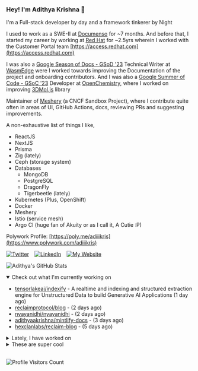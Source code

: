 ### Hey! I'm Adithya Krishna 👋
I'm a Full-stack developer by day and a framework tinkerer by Night
  
I used to work as a SWE-II at [Documenso](https://documenso.com) for ~7 months. And before that, I started my career by working at [Red Hat](https://redhat.com) for ~2.5yrs wherein I worked with the Customer Portal team [https://access.redhat.com](https://access.redhat.com)

I was also a [Google Season of Docs - GSoD '23](https://developers.google.com/season-of-docs) Technical Writer at [WasmEdge](https://github.com/WasmEdge) were I worked towards improving the Documentation of the project and onboarding contributors. And I was also a [Google Summer of Code - GSoC '23](https://summerofcode.withgoogle.com/) Developer at [OpenChemistry](https://openchemistry.org), where I worked on improving [3DMol.js](https://github.com/3dmol/3Dmol.js) library

Maintainer of [Meshery](https://github.com/meshery) (a CNCF Sandbox Project), where I contribute quite often in areas of UI, GitHub Actions, docs, reviewing PRs and suggesting improvements.

A non-exhaustive list of things I like,

- ReactJS
- NextJS
- Prisma
- Zig (lately)
- Ceph (storage system)
- Databases
  - MongoDB
  - PostgreSQL
  - DragonFly
  - Tigerbeetle (lately)
- Kubernetes (Plus, OpenShift)
- Docker
- Meshery
- Istio (service mesh)
- Argo CI (huge fan of Akuity or as I call it, A Cutie :P)

Polywork Profile: [https://poly.me/adiiikris](https://www.polywork.com/adiiikris)

[![Twitter](https://img.shields.io/badge/-@adii_kris-%231DA1F2?style=for-the-badge&logo=twitter&logoColor=ffffff)](https:/twitter.adikris.in) &ensp;
[![LinkedIn](https://img.shields.io/badge/-Adithya%20Krishna-%230A67C3?style=for-the-badge&logo=linkedin&logoColor=ffffff)](https://linkedin.adikris.in/) &ensp;
[![My Website](https://img.shields.io/badge/-My%20Website-%230A67C3?style=for-the-badge)](https://adikris.in/)



![Adithya's GitHub Stats](https://github-readme-stats.vercel.app/api?username=adithyaakrishna&show_icons=true&hide_border=true&title_color=fff&icon_color=79ff97&text_color=9f9f9f&bg_color=151515)


<details open="true">
  <summary>Check out what I'm currently working on</summary>
  
  - [tensorlakeai/indexify](https://github.com/tensorlakeai/indexify) - A realtime and indexing and structured extraction engine for Unstructured Data to build Generative AI Applications (1 day ago)
  - [reclaimprotocol/blog](https://github.com/reclaimprotocol/blog) -  (2 days ago)
  - [nyayanidhi/nyayanidhi](https://github.com/nyayanidhi/nyayanidhi) -  (2 days ago)
  - [adithyaakrishna/mintlify-docs](https://github.com/adithyaakrishna/mintlify-docs) -  (3 days ago)
  - [hexclanlabs/reclaim-blog](https://github.com/hexclanlabs/reclaim-blog) -  (5 days ago)
</details>

<details>
  <summary>Lately, I have worked on</summary>
  
  - [feat: batch api calls together - performance improvement](https://github.com/tensorlakeai/indexify/pull/794) on [tensorlakeai/indexify](https://github.com/tensorlakeai/indexify) (1 day ago)
  - [feat: optimize and update typescript client](https://github.com/tensorlakeai/indexify-typescript-client/pull/45) on [tensorlakeai/indexify-typescript-client](https://github.com/tensorlakeai/indexify-typescript-client) (2 days ago)
  - [chore: fix codeblock rendering](https://github.com/tensorlakeai/indexify/pull/791) on [tensorlakeai/indexify](https://github.com/tensorlakeai/indexify) (2 days ago)
  - [chore: update source for content and policy tables](https://github.com/tensorlakeai/indexify/pull/790) on [tensorlakeai/indexify](https://github.com/tensorlakeai/indexify) (2 days ago)
  - [chore: updated headings, masked api keys and fixed date rendering](https://github.com/tensorlakeai/indexify/pull/789) on [tensorlakeai/indexify](https://github.com/tensorlakeai/indexify) (2 days ago)
</details>

<details>
  <summary>These are super cool</summary>
  
  - [exo-explore/exo](https://github.com/exo-explore/exo) - Run your own AI cluster at home with everyday devices 📱💻 🖥️⌚ (2 days ago)
  - [Doriandarko/claude-engineer](https://github.com/Doriandarko/claude-engineer) - Claude Engineer is an interactive command-line interface (CLI) that leverages the power of Anthropic&#39;s Claude-3.5-Sonnet model to assist with software development tasks. This tool combines the capabilities of a large language model with practical file system operations and web search functionality. (5 days ago)
  - [scalar/scalar](https://github.com/scalar/scalar) - Beautiful API references from OpenAPI/Swagger files ✨ (5 days ago)
  - [nextui-org/nextui](https://github.com/nextui-org/nextui) - 🚀   Beautiful, fast and modern React UI library. (1 week ago)
  - [reclaimprotocol/reclaim-docs](https://github.com/reclaimprotocol/reclaim-docs) - Reclaim docs (1 week ago)
</details>

<br> 

![Profile Visitors Count](https://profile-counter.glitch.me/adithyaakrishna/count.svg)
